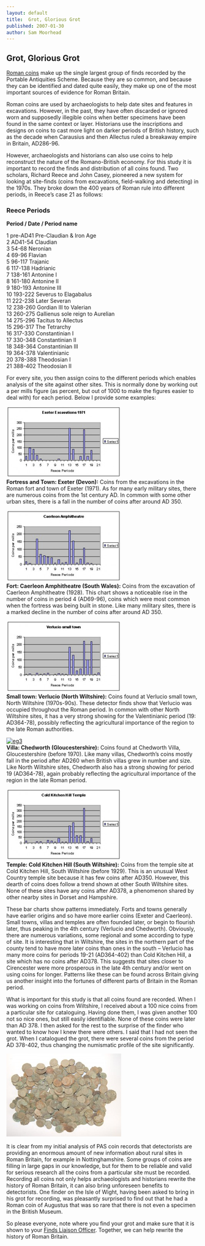 ```yaml
---
layout: default
title:  Grot, Glorious Grot
published: 2007-01-30
author: Sam Moorhead
---
```


Grot, Glorious Grot
-------------------

[Roman coins](http://www.finds.org.uk/romancoins/ "Guide to Roman coins") make up the single largest group of finds recorded by the Portable Antiquities Scheme. Because they are so common, and because they can be identified and dated quite easily, they make up one of the most important sources of evidence for Roman Britain.

Roman coins are used by archaeologists to help date sites and features in excavations. However, in the past, they have often discarded or ignored worn and supposedly illegible coins when better specimens have been found in the same context or layer. Historians use the inscriptions and designs on coins to cast more light on darker periods of British history, such as the decade when Carausius and then Allectus ruled a breakaway empire in Britain, AD286-96.

However, archaeologists [](http://www.finds.org.uk/wordpress/wp-content/uploads/2007/01/eg1.jpg "Fortress and Town â€“ Exeter (Devon)")and historians can also use coins to help reconstruct the nature of the Romano-British economy. For this study it is important to record the finds and distribution of all coins found. Two scholars, Richard Reece and John Casey, pioneered a new system for looking at site-finds (coins from excavations, field-walking and detecting) in the 1970s. They broke down the 400 years of Roman rule into different periods, in Reece’s case 21 as follows:

### Reece Periods

**Period / Date / Period name**

1 pre-AD41 Pre-Claudian & Iron Age  
2 AD41-54 Claudian  
3 54-68 Neronian  
4 69-96 Flavian  
5 96-117 Trajanic  
6 117-138 Hadrianic  
7 138-161 Antonine I  
8 161-180 Antonine II  
9 180-193 Antonine III  
10 193-222 Severus to Elagabalus  
11 222-238 Later Severan  
12 238-260 Gordian III to Valerian  
13 260-275 Gallienus sole reign to Aurelian  
14 275-296 Tacitus to Allectus  
15 296-317 The Tetrarchy  
16 317-330 Constantinian I  
17 330-348 Constantinian II  
18 348-364 Constantinian III  
19 364-378 Valentinianic  
20 378-388 Theodosian I  
21 388-402 Theodosian II

For every site, you then assign coins to the different periods which enables analysis of the site against other sites. This is normally done by working out a per mills figure (as percent, but out of 1000 to make the figures easier to deal with) for each period. Below I provide some examples:

[![](/files/2007/01/eg1-300x186.jpg "eg1")](/files/2007/01/eg1.jpg)  
**Fortress and Town: Exeter (Devon):** Coins from the excavations in the Roman fort and town of Exeter (1971). As for many early military sites, there are numerous coins from the 1st century AD. In common with some other urban sites, there is a fall in the number of coins after around AD 350.

[![](/files/2007/01/eg2-300x186.jpg "eg2")](/files/2007/01/eg2.jpg)  
**Fort: Caerleon Amphitheatre (South Wales):** Coins from the excavation of Caerleon Amphitheatre (1928). This chart shows a noticeable rise in the number of coins in period 4 (AD69-96), coins which were most common when the fortress was being built in stone. Like many military sites, there is a marked decline in the number of coins after around AD 350.

[![](/files/2007/01/eg3-300x186.jpg "eg3")](/files/2007/01/eg3.jpg)  
**Small town: Verlucio (North Wiltshire):** Coins found at Verlucio small town, North Wiltshire (1970s-90s). These detector finds show that Verlucio was occupied throughout the Roman period. In common with other North Wiltshire sites, it has a very strong showing for the Valentinianic period (19: AD364-78), possibly reflecting the agricultural importance of the region to the late Roman authorities.

[![](/files/2007/01/eg31-300x186.jpg "eg3")](/files/2007/01/eg31.jpg)  
**Villa: Chedworth (Gloucestershire):** Coins found at Chedworth Villa, Gloucestershire (before 1970). Like many villas, Chedworth’s coins mostly fall in the period after AD260 when British villas grew in number and size. Like North Wiltshire sites, Chedworth also has a strong showing for period 19 (AD364-78), again probably reflecting the agricultural importance of the region in the late Roman period.

[![](/files/2007/01/eg5-300x186.jpg "eg5")](/files/2007/01/eg5.jpg)  
**Temple: Cold Kitchen Hill (South Wiltshire):** Coins from the temple site at Cold Kitchen Hill, South Wiltshire (before 1929). This is an unusual West Country temple site because it has few coins after AD350. However, this dearth of coins does follow a trend shown at other South Wiltshire sites. None of these sites have any coins after AD378, a phenomenon shared by other nearby sites in Dorset and Hampshire.

These bar charts show patterns immediately. Forts and towns generally have earlier origins and so have more earlier coins (Exeter and Caerleon). Small towns, villas and temples are often founded later, or begin to flourish later, thus peaking in the 4th century (Verlucio and Chedworth). Obviously, there are numerous variations, some regional and some according to type of site. It is interesting that in Wiltshire, the sites in the northern part of the county tend to have more later coins than ones in the south – Verlucio has many more coins for periods 19-21 (AD364-402) than Cold Kitchen Hill, a site which has no coins after AD378. This suggests that sites closer to Cirencester were more prosperous in the late 4th century and/or went on using coins for longer. Patterns like these can be found across Britain giving us another insight into the fortunes of different parts of Britain in the Roman period.

What is important for this study is that all coins found are recorded. When I was working on coins from Wiltshire, I received about a 100 nice coins from a particular site for cataloguing. Having done them, I was given another 100 not so nice ones, but still easily identifiable. None of these coins were later than AD 378. I then asked for the rest to the surprise of the finder who wanted to know how I knew there were others. I said that I had not seen the grot. When I catalogued the grot, there were several coins from the period AD 378-402, thus changing the numismatic profile of the site significantly.

[![](/files/2007/01/grot-300x216.jpg "grot")](/files/2007/01/grot.jpg)

It is clear from my initial analysis of PAS coin records that detectorists are providing an enormous amount of new information about rural sites in Roman Britain, for example in Nottinghamshire. Some groups of coins are filling in large gaps in our knowledge, but for them to be reliable and valid for serious research all the coins from a particular site must be recorded. Recording all coins not only helps archaeologists and historians rewrite the history of Roman Britain, it can also bring unforeseen benefits to detectorists. One finder on the Isle of Wight, having been asked to bring in his grot for recording, was pleasantly surprised to find out that he had a Roman coin of Augustus that was so rare that there is not even a specimen in the British Museum.

So please everyone, note where you find your grot and make sure that it is shown to your [Finds Liaison Officer](http://www.finds.org.uk/contacts/ "List of FLO contact details"). Together, we can help rewrite the history of Roman Britain.
